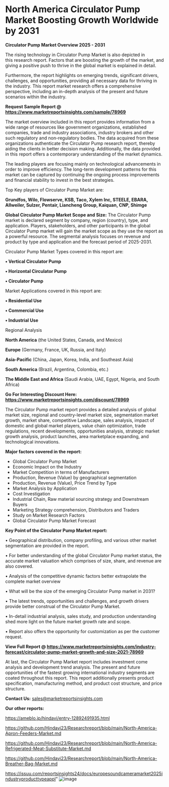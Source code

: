 # North America Circulator Pump Market Boosting Growth Worldwide by 2031

<Strong> Circulator Pump Market Overview 2025 - 2031</strong>

The rising technology in Circulator Pump Market is also depicted in this research report. Factors that are boosting the growth of the market, and giving a positive push to thrive in the global market is explained in detail.

Furthermore, the report highlights on emerging trends, significant drivers, challenges, and opportunities, providing all necessary data for thriving in the industry. This report market research offers a comprehensive perspective, including an in-depth analysis of the present and future scenarios within the industry.

<strong>Request Sample Report @ <a href=https://www.marketreportsinsights.com/sample/78969>https://www.marketreportsinsights.com/sample/78969</a></strong>

The market overview included in this report provides information from a wide range of resources like government organizations, established companies, trade and industry associations, industry brokers and other such regulatory and non-regulatory bodies. The data acquired from these organizations authenticate the Circulator Pump research report, thereby aiding the clients in better decision making. Additionally, the data provided in this report offers a contemporary understanding of the market dynamics.

The leading players are focusing mainly on technological advancements in order to improve efficiency. The long-term development patterns for this market can be captured by continuing the ongoing process improvements and financial stability to invest in the best strategies.

Top Key players of Circulator Pump Market are:

<strong>Grundfos, Wilo, Flowserve, KSB, Taco, Xylem Inc, STEELE, EBARA, Allweiler, Sulzer, Pentair, Liancheng Group, Kaiquan, CNP, Shimge</strong>

<strong><b>Global Circulator Pump Market Scope and Size:</b></strong>
The Circulator Pump market is declared segment by company, region (country), type, and application. Players, stakeholders, and other participants in the global Circulator Pump market will gain the market scope as they use the report as a powerful resource. The segmental analysis focuses on revenue and product by type and application and the forecast period of 2025-2031.

Circulator Pump Market Types covered in this report are:

<strong>• Vertical Circulator Pump

• Horizontal Circulator Pump

• Circulator Pump</strong>

Market Applications covered in this report are:

<strong>• Residential Use

• Commercial Use

• Industrial Use</strong> 

Regional Analysis

<strong>North America</strong> (the United States, Canada, and Mexico)

<strong>Europe</strong> (Germany, France, UK, Russia, and Italy)

<strong>Asia-Pacific</strong> (China, Japan, Korea, India, and Southeast Asia)

<strong>South America</strong> (Brazil, Argentina, Colombia, etc.)

<strong>The Middle East and Africa</strong> (Saudi Arabia, UAE, Egypt, Nigeria, and South Africa)

<strong>Go For Interesting Discount Here: <a href=https://www.marketreportsinsights.com/discount/78969>https://www.marketreportsinsights.com/discount/78969</a></strong>

The Circulator Pump market report provides a detailed analysis of global market size, regional and country-level market size, segmentation market growth, market share, competitive Landscape, sales analysis, impact of domestic and global market players, value chain optimization, trade regulations, recent developments, opportunities analysis, strategic market growth analysis, product launches, area marketplace expanding, and technological innovations.

<strong><b>Major factors covered in the report:</b></strong>
<ul>
  <li>Global Circulator Pump Market </li>
  <li>Economic Impact on the Industry</li>
  <li>Market Competition in terms of Manufacturers</li>
  <li>Production, Revenue (Value) by geographical segmentation</li>
  <li>Production, Revenue (Value), Price Trend by Type</li>
  <li>Market Analysis by Application</li>
  <li>Cost Investigation</li>
  <li>Industrial Chain, Raw material sourcing strategy and Downstream Buyers</li>
  <li>Marketing Strategy comprehension, Distributors and Traders</li>
  <li>Study on Market Research Factors</li>
  <li>Global Circulator Pump Market Forecast</li>
</ul>

<strong><b>Key Point of the Circulator Pump Market report:</b></strong>

• Geographical distribution, company profiling, and various other market segmentation are provided in the report.

• For better understanding of the global Circulator Pump market status, the accurate market valuation which comprises of size, share, and revenue are also covered.

• Analysis of the competitive dynamic factors better extrapolate the complete market overview

• What will be the size of the emerging Circulator Pump market in 2031?

• The latest trends, opportunities and challenges, and growth drivers provide better construal of the Circulator Pump Market.

• In-detail industrial analysis, sales study, and production understanding shed more light on the future market growth rate and scope.

• Report also offers the opportunity for customization as per the customer request.

<strong><b>View Full Report @ <a href=https://www.marketreportsinsights.com/industry-forecast/circulator-pump-market-growth-and-size-2021-78969>https://www.marketreportsinsights.com/industry-forecast/circulator-pump-market-growth-and-size-2021-78969</a></b></strong>


At last, the Circulator Pump Market report includes investment come analysis and development trend analysis. The present and future opportunities of the fastest growing international industry segments are coated throughout this report. This report additionally presents product specification, manufacturing method, and product cost structure, and price structure.

<strong>Contact Us:</strong>
sales@marketreportsinsights.com

<strong>Our other reports:</strong>

<a href=https://ameblo.jp/hindavi/entry-12892491935.html>https://ameblo.jp/hindavi/entry-12892491935.html</a>

<a href=https://github.com/Hindavi23/Researchreport/blob/main/North-America-Apron-Feeders-Market.md>https://github.com/Hindavi23/Researchreport/blob/main/North-America-Apron-Feeders-Market.md</a>

<a href=https://github.com/Hindavi23/Researchreport/blob/main/North-America-Refrigerated-Meat-Substitute-Market.md>https://github.com/Hindavi23/Researchreport/blob/main/North-America-Refrigerated-Meat-Substitute-Market.md</a>

<a href=https://github.com/Hindavi23/Researchreport/blob/main/North-America-Breather-Bag-Market.md>https://github.com/Hindavi23/Researchreport/blob/main/North-America-Breather-Bag-Market.md</a>

<a href=https://issuu.com/reportsinsights24/docs/europesoundcameramarket2025industryproducttypeappl>https://issuu.com/reportsinsights24/docs/europesoundcameramarket2025industryproducttypeappl</a>"
![image](https://github.com/user-attachments/assets/2c14b65f-b7b4-4941-8e27-d7e358852890)
